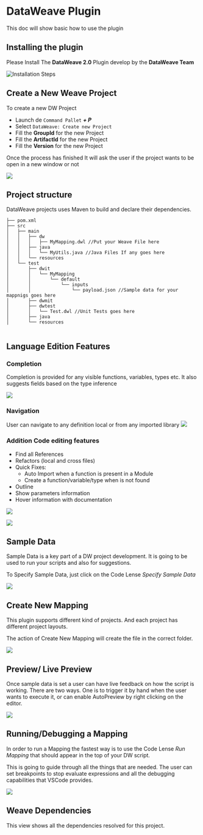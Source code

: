 # DataWeave Plugin

This doc will show basic how to use the plugin

## Installing the plugin

Please Install The **DataWeave 2.0** Plugin develop by the **DataWeave Team**

![Installation Steps](animations/install_plugin.gif)

## Create a New Weave Project

To create a new DW Project

* Launch de `Command Pallet` _**<ctrl> + P**_
* Select `DataWeave: Create new Project`
* Fill the **GroupId** for the new Project
* Fill the **ArtifactId** for the new Project
* Fill the **Version** for the new Project

Once the process has finished It will ask the user if the project wants to be open in a new window or not

![](animations/new_project.gif)

## Project structure

DataWeave projects uses Maven to build and declare their dependencies.

```
├── pom.xml
├── src
│   ├── main
│   │   ├── dw
│   │   │   ├── MyMapping.dwl //Put your Weave File here
│   │   ├── java
│   │   │   └── MyUtils.java //Java Files If any goes here
│   │   └── resources
│   └── test
│       ├── dwit
│       │   └── MyMapping
│       │       └── default
│       │           └── inputs
│       │               └── payload.json //Sample data for your mappnigs goes here
│       ├── dwmit
│       ├── dwtest
│       │   └── Test.dwl //Unit Tests goes here
│       ├── java
│       └── resources
 
```

## Language Edition Features 

### Completion

Completion is provided for any visible functions, variables, types etc. It also
suggests fields based on the type inference

![](animations/completion.gif)

### Navigation

User can navigate to any definition local or from any imported library
![](animations/navegation.gif)


### Addition Code editing features

* Find all References
* Refactors (local and cross files)
* Quick Fixes:
  * Auto Import when a function is present in a Module
  * Create a function/variable/type when is not found
* Outline
* Show parameters information
* Hover information with documentation

![](animations/auto_import.gif)

![](animations/quick_fix.gif)

## Sample Data

Sample Data is a key part of a DW project development. It is going to be used to run your scripts and also for suggestions.

To Specify Sample Data, just click on the Code Lense _Specify Sample Data_  

![](animations/sample_data.gif)


## Create New Mapping

This plugin supports different kind of projects. And each project has different project layouts.

The action of Create New Mapping will create the file in the correct folder.

![](animations/new_mapping.gif)

## Preview/ Live Preview

Once sample data is set a user can have live feedback on how the script is working. There are two ways. 
One is to trigger it by hand when the user wants to execute it, or can enable AutoPreview by right clicking
on the editor. 

![](animations/preview.gif)


## Running/Debugging a Mapping

In order to run a Mapping the fastest way is to use the Code Lense _Run Mapping_ that should appear in the top of your DW script.

This is going to guide through all the things that are needed. The user can set breakpoints to stop evaluate expressions 
and all the debugging capabilities that VSCode provides.

![](animations/debug.gif)

## Weave Dependencies

This view shows all the dependencies resolved for this project.

